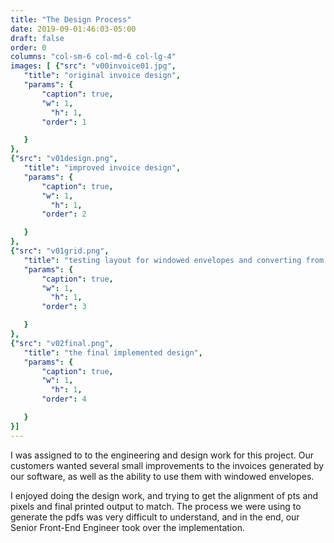 ```yaml
---
title: "The Design Process"
date: 2019-09-01:46:03-05:00
draft: false
order: 0
columns: "col-sm-6 col-md-6 col-lg-4"
images: [ {"src": "v00invoice01.jpg",
   "title": "original invoice design",
   "params": {
       "caption": true,
       "w": 1,
         "h": 1,
       "order": 1

   }
},
{"src": "v01design.png",
   "title": "improved invoice design",
   "params": {
       "caption": true,
       "w": 1,
         "h": 1,
       "order": 2

   }
},
{"src": "v01grid.png",
   "title": "testing layout for windowed envelopes and converting from points to pixels ",
   "params": {
       "caption": true,
       "w": 1,
         "h": 1,
       "order": 3

   }
},
{"src": "v02final.png",
   "title": "the final implemented design",
   "params": {
       "caption": true,
       "w": 1,
         "h": 1,
       "order": 4

   }
}]
---
```

I was assigned to to the engineering and design work for this project. Our customers wanted several small improvements to the invoices generated by our software, as well as the ability to use them with windowed envelopes.

I enjoyed doing the design work, and trying to get the alignment of pts  and pixels and final printed output to match.
The process we were using to generate the pdfs was very difficult to understand, and in the end, our Senior Front-End Engineer took over the implementation.

